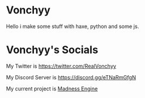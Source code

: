 # Vonchyy
Hello i make some stuff with haxe, python and some js.



# Vonchyy's Socials

My Twitter is https://twitter.com/RealVonchyy

My Discord Server is https://discord.gg/eTNaRmGfgN

My current project is [Madness Engine](https://github.com/VoncheyK/MadnessEngine)


